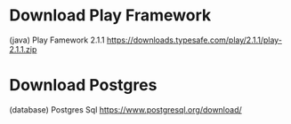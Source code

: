 # Download Play Framework
(java) Play Famework 2.1.1 https://downloads.typesafe.com/play/2.1.1/play-2.1.1.zip

# Download Postgres
(database) Postgres Sql https://www.postgresql.org/download/
